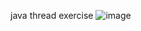 java thread exercise
![image](https://github.com/0NPNM0/order_food_exercise_Java/assets/98509588/7b865607-1f30-4d78-9bae-380fa2353791)
